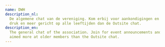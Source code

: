 ```yaml
---
name: DWH
description_nl:
  De algemene chat van de vereniging. Kom erbij voor aankondigingen en leuke gesprekken. Deze chat is ietsje minder
  druk en meer gericht op alle leeftijden dan de Outsite chat.
description_en:
  The general chat of the association. Join for event announcements and fun conversations. Slightly less busy and
  aimed more at older members than the Outsite chat.
---
```

